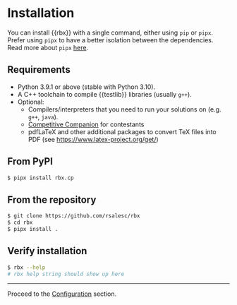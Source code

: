 # Installation

You can install {{rbx}} with a single command, either using `pip` or `pipx`. Prefer using `pipx` to have a better isolation between the dependencies. Read more about `pipx` [here](https://pipx.pypa.io/stable/installation/).

## Requirements

- Python 3.9.1 or above (stable with Python 3.10).
- A C++ toolchain to compile {{testlib}} libraries (usually `g++`).
- Optional:
    - Compilers/interpreters that you need to run your solutions on (e.g. `g++`, `java`).
    - [Competitive Companion](https://github.com/jmerle/competitive-companion) for contestants
    - pdfLaTeX and other additional packages to convert TeX files into PDF (see https://www.latex-project.org/get/)

## From PyPI

```bash
$ pipx install rbx.cp
```

## From the repository

```bash
$ git clone https://github.com/rsalesc/rbx
$ cd rbx
$ pipx install .
```

## Verify installation

<!-- termynal -->
```bash
$ rbx --help
# rbx help string should show up here
```

---

Proceed to the [Configuration](configuration.md) section.

